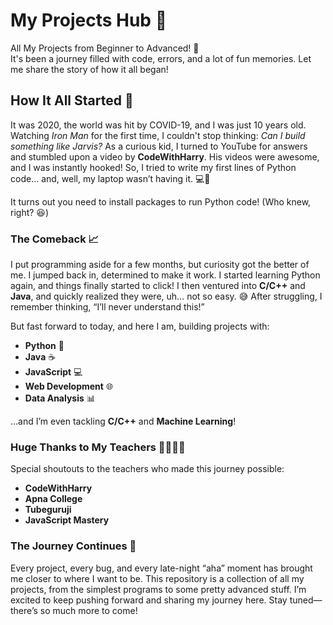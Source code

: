 # My Projects Hub 🚀
All My Projects from Beginner to Advanced! 🌟  
It's been a journey filled with code, errors, and a lot of fun memories. Let me share the story of how it all began!

## How It All Started 🤖

It was 2020, the world was hit by COVID-19, and I was just 10 years old. Watching *Iron Man* for the first time, I couldn't stop thinking: *Can I build something like Jarvis?* As a curious kid, I turned to YouTube for answers and stumbled upon a video by **CodeWithHarry**. His videos were awesome, and I was instantly hooked! So, I tried to write my first lines of Python code… and, well, my laptop wasn’t having it. 💻🔧

It turns out you need to install packages to run Python code! (Who knew, right? 😆)

### The Comeback 📈

I put programming aside for a few months, but curiosity got the better of me. I jumped back in, determined to make it work. I started learning Python again, and things finally started to click! I then ventured into **C/C++** and **Java**, and quickly realized they were, uh… not so easy. 😅 After struggling, I remember thinking, “I’ll never understand this!”

But fast forward to today, and here I am, building projects with:
- **Python** 🐍
- **Java** ☕
- **JavaScript** 💻
- **Web Development** 🌐
- **Data Analysis** 📊

…and I’m even tackling **C/C++** and **Machine Learning**!

### Huge Thanks to My Teachers 👩‍🏫👨‍🏫

Special shoutouts to the teachers who made this journey possible:
- **CodeWithHarry**
- **Apna College**
- **Tubeguruji**
- **JavaScript Mastery**

### The Journey Continues 🚀

Every project, every bug, and every late-night “aha” moment has brought me closer to where I want to be. This repository is a collection of all my projects, from the simplest programs to some pretty advanced stuff. I’m excited to keep pushing forward and sharing my journey here. Stay tuned—there’s so much more to come!
